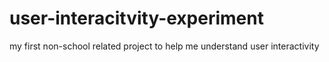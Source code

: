 # user-interacitvity-experiment
my first non-school related project to help me understand user interactivity
